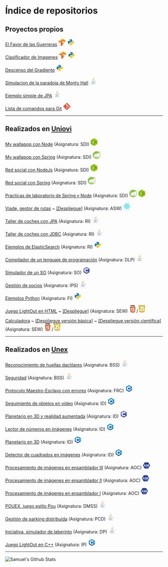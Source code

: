 # Índice de repositorios

## Proyectos propios

[El Favor de las Guerreras](https://github.com/samuelmorenov/El-Favor-de-las-Guerreras)
<img src="https://raw.githubusercontent.com/samuelmorenov/samuelmorenov/master/images/tensorflow.png" width="24">
<img src="https://raw.githubusercontent.com/samuelmorenov/samuelmorenov/master/images/python.png" width="24">

[Clasificador de Imagenes](https://github.com/samuelmorenov/Clasificador-de-Imagenes)
<img src="https://raw.githubusercontent.com/samuelmorenov/samuelmorenov/master/images/tensorflow.png" width="24">
<img src="https://raw.githubusercontent.com/samuelmorenov/samuelmorenov/master/images/python.png" width="24">

[Descenso del Gradiente](https://github.com/samuelmorenov/Descenso-del-Gradiente)
<img src="https://raw.githubusercontent.com/samuelmorenov/samuelmorenov/master/images/python.png" width="24">

[Simulacion de la paradoja de Monty Hall](https://github.com/samuelmorenov/Paradoja-Monty-Hall)
<img src="https://raw.githubusercontent.com/samuelmorenov/samuelmorenov/master/images/java.png" width="24">

[Ejemplo simple de JPA](https://github.com/samuelmorenov/JPA-Simple)
<img src="https://raw.githubusercontent.com/samuelmorenov/samuelmorenov/master/images/java.png" width="24">

[Lista de comandos para Git](https://github.com/samuelmorenov/Git_Comandos)
<img src="https://raw.githubusercontent.com/samuelmorenov/samuelmorenov/master/images/git.png" width="24">

---

## Realizados en [Uniovi](https://www.uniovi.es/)
[My wallapop con Node](https://github.com/samuelmorenov/SDI-2021-Wallapop-NodeJs)
(Asignatura:  SDI)
<img src="https://raw.githubusercontent.com/samuelmorenov/samuelmorenov/master/images/node.png" width="24">

[My wallapop con Spring](https://github.com/samuelmorenov/SDI-2021-Wallapop-Spring)
(Asignatura:  SDI)
<img src="https://raw.githubusercontent.com/samuelmorenov/samuelmorenov/master/images/spring.png" width="24">

[Red social con NodeJs](https://github.com/samuelmorenov/SDI-2021-Red-Social-NodeJs)
(Asignatura:  SDI)
<img src="https://raw.githubusercontent.com/samuelmorenov/samuelmorenov/master/images/node.png" width="24">

[Red social con Spring](https://github.com/samuelmorenov/SDI-2021-Red-Social-Spring)
(Asignatura:  SDI)
<img src="https://raw.githubusercontent.com/samuelmorenov/samuelmorenov/master/images/spring.png" width="24">

[Practicas de laboratorio de Spring y Node](https://github.com/samuelmorenov/SDI-Laboratorios)
(Asignatura:  SDI)
<img src="https://raw.githubusercontent.com/samuelmorenov/samuelmorenov/master/images/spring.png" width="24">
<img src="https://raw.githubusercontent.com/samuelmorenov/samuelmorenov/master/images/node.png" width="24">

[Viade, gestor de rutas](https://github.com/Arquisoft/viade_es1a)
~ [[Despliegue]](https://arquisoft.github.io/viade_es1a/)
(Asignatura:  ASW)
<img src="https://raw.githubusercontent.com/samuelmorenov/samuelmorenov/master/images/react.png" width="24">

[Taller de coches con JPA](https://github.com/samuelmorenov/RI-JPA)
(Asignatura:  RI)
<img src="https://raw.githubusercontent.com/samuelmorenov/samuelmorenov/master/images/java.png" width="24">

[Taller de coches con JDBC](https://github.com/samuelmorenov/RI-JDBC)
(Asignatura:  RI)
<img src="https://raw.githubusercontent.com/samuelmorenov/samuelmorenov/master/images/java.png" width="24">

[Ejemplos de ElasticSearch](https://github.com/samuelmorenov/RI-ElasticSearch)
(Asignatura:  RI)
<img src="https://raw.githubusercontent.com/samuelmorenov/samuelmorenov/master/images/python.png" width="24">

[Compilador de un lenguaje de programación](https://github.com/samuelmorenov/DLP-Compilador)
(Asignatura:  DLP)
<img src="https://raw.githubusercontent.com/samuelmorenov/samuelmorenov/master/images/java.png" width="24"> 

[Simulador de un SO](https://github.com/samuelmorenov/SO-Simulador)
(Asignatura:  SO)
<img src="https://raw.githubusercontent.com/samuelmorenov/samuelmorenov/master/images/c.png" width="24">

[Gestión de socios](https://github.com/samuelmorenov/IPS-Socios)
(Asignatura:  IPS)
<img src="https://raw.githubusercontent.com/samuelmorenov/samuelmorenov/master/images/java.png" width="24">

[Ejemplos Python](https://github.com/samuelmorenov/FI-Apuntes-Python)
(Asignatura:  FI)
<img src="https://raw.githubusercontent.com/samuelmorenov/samuelmorenov/master/images/python.png" width="24">

[Juego LightOut en HTML](https://github.com/samuelmorenov/SEW-LightOut)
~ [[Despliegue]](https://samuelmorenov.github.io/SEW-LightOut/LightOut.html)
(Asignatura:  SEW)
<img src="https://raw.githubusercontent.com/samuelmorenov/samuelmorenov/master/images/html.png" width="24">/<img src="https://raw.githubusercontent.com/samuelmorenov/samuelmorenov/master/images/js.png" width="24">

[Calculadora](https://github.com/samuelmorenov/SEW-Calculadora) 
~ [[Despliegue versión básica]](https://samuelmorenov.github.io/SEW-Calculadora/CalculadoraBasica.html) 
~ [[Despliegue versión científica]](https://samuelmorenov.github.io/SEW-Calculadora/CalculadoraCientifica.html)
(Asignatura:  SEW)
<img src="https://raw.githubusercontent.com/samuelmorenov/samuelmorenov/master/images/html.png" width="24">/<img src="https://raw.githubusercontent.com/samuelmorenov/samuelmorenov/master/images/js.png" width="24">

---

## Realizados en [Unex](https://www.unex.es/)

[Reconocimiento de huellas dactilares](https://github.com/samuelmorenov/BSS-Huellas)
(Asignatura:  BSS)
<img src="https://raw.githubusercontent.com/samuelmorenov/samuelmorenov/master/images/java.png" width="24">

[Seguridad](https://github.com/samuelmorenov/BSS-Seguridad)
(Asignatura:  BSS)
<img src="https://raw.githubusercontent.com/samuelmorenov/samuelmorenov/master/images/java.png" width="24">

[Protocolo Maestro-Esclavo con errores](https://github.com/samuelmorenov/FRC-Protocolo-Maestro-Esclavo-Con-Errores)
(Asignatura: FRC)
<img src="https://raw.githubusercontent.com/samuelmorenov/samuelmorenov/master/images/c++.png" width="24">

[Seguimiento de objetos en vídeo](https://github.com/samuelmorenov/ID-Object-Tracking)
(Asignatura:  ID)
<img src="https://raw.githubusercontent.com/samuelmorenov/samuelmorenov/master/images/c++.png" width="24">

[Planetario en 3D y realidad aumentada](https://github.com/samuelmorenov/ID-Planetario-RA)
(Asignatura:  ID)
<img src="https://raw.githubusercontent.com/samuelmorenov/samuelmorenov/master/images/c.png" width="24">

[Lector de números en imágenes](https://github.com/samuelmorenov/ID-Contadores)
(Asignatura:  ID)
<img src="https://raw.githubusercontent.com/samuelmorenov/samuelmorenov/master/images/c++.png" width="24">

[Planetario en 3D](https://github.com/samuelmorenov/ID-Planetario)
(Asignatura:  ID)
<img src="https://raw.githubusercontent.com/samuelmorenov/samuelmorenov/master/images/c++.png" width="24">

[Detector de cuadrados en imágenes](https://github.com/samuelmorenov/ID-Cuadrados)
(Asignatura:  ID)
<img src="https://raw.githubusercontent.com/samuelmorenov/samuelmorenov/master/images/c++.png" width="24">

[Procesamiento de imágenes en ensamblador  III](https://github.com/samuelmorenov/AOC-Procesamiento-Imagenes-3)
(Asignatura:  AOC)
<img src="https://raw.githubusercontent.com/samuelmorenov/samuelmorenov/master/images/asm.png" width="24">

[Procesamiento de imágenes en ensamblador  II](https://github.com/samuelmorenov/AOC-Procesamiento-Imagenes-2) 
(Asignatura:  AOC)
<img src="https://raw.githubusercontent.com/samuelmorenov/samuelmorenov/master/images/asm.png" width="24">

[Procesamiento de imágenes en ensamblador I](https://github.com/samuelmorenov/AOC-Procesamiento-Imagenes-1)
(Asignatura:  AOC)
<img src="https://raw.githubusercontent.com/samuelmorenov/samuelmorenov/master/images/asm.png" width="24">

[POUEX, juego estilo Pou](https://github.com/samuelmorenov/DMSS-POUEX)
(Asignatura:  DMSS)
<img src="https://raw.githubusercontent.com/samuelmorenov/samuelmorenov/master/images/java.png" width="24">

[Gestión de parking distribuida](https://github.com/samuelmorenov/PCD-Parking)
(Asignatura:  PCD)
<img src="https://raw.githubusercontent.com/samuelmorenov/samuelmorenov/master/images/java.png" width="24">

[Iniciativa, simulador de laberinto](https://github.com/samuelmorenov/DP-Iniciativa)
(Asignatura:  DP)
<img src="https://raw.githubusercontent.com/samuelmorenov/samuelmorenov/master/images/java.png" width="24">

[Juego LightOut en C++](https://github.com/samuelmorenov/IP-Lights-Out)
(Asignatura: IP)
<img src="https://raw.githubusercontent.com/samuelmorenov/samuelmorenov/master/images/c++.png" width="24">

<!-- Enlaces de imagenes:
//TODO: No he sido capaz de crear variables en markdown para las imagenes

Ensamblador:
<img src="https://raw.githubusercontent.com/samuelmorenov/samuelmorenov/master/images/asm.png" width="24">

C:
<img src="https://raw.githubusercontent.com/samuelmorenov/samuelmorenov/master/images/c.png" width="24">

C++:
<img src="https://raw.githubusercontent.com/samuelmorenov/samuelmorenov/master/images/c++.png" width="24">

Git:
<img src="https://raw.githubusercontent.com/samuelmorenov/samuelmorenov/master/images/git.png" width="24">

HTML:
<img src="https://raw.githubusercontent.com/samuelmorenov/samuelmorenov/master/images/html.png" width="24">

Java:
<img src="https://raw.githubusercontent.com/samuelmorenov/samuelmorenov/master/images/java.png" width="24">

JavaScript:
<img src="https://raw.githubusercontent.com/samuelmorenov/samuelmorenov/master/images/js.png" width="24">

Python:
<img src="https://raw.githubusercontent.com/samuelmorenov/samuelmorenov/master/images/python.png" width="24">

React:
<img src="https://raw.githubusercontent.com/samuelmorenov/samuelmorenov/master/images/react.png" width="24">

Tensorflow
<img src="https://raw.githubusercontent.com/samuelmorenov/samuelmorenov/master/images/tensorflow.png" width="24">

-->

---

<img align="center" alt="Samuel's Github Stats" src="https://github-readme-stats.vercel.app/api/top-langs/?username=samuelmorenov&layout=compact" />
